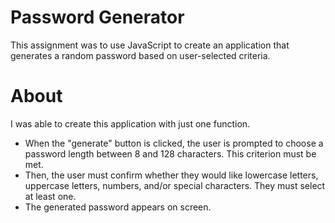 # Password Generator

This assignment was to use JavaScript to create an application that generates a random password based on user-selected criteria. 

# About
I was able to create this application with just one function. 

- When the "generate" button is clicked, the user is prompted to choose a password length between 8 and 128 characters. This criterion must be met.
- Then, the user must confirm whether they would like lowercase letters, uppercase letters, numbers, and/or special characters. They must select at least one.
- The generated password appears on screen.


